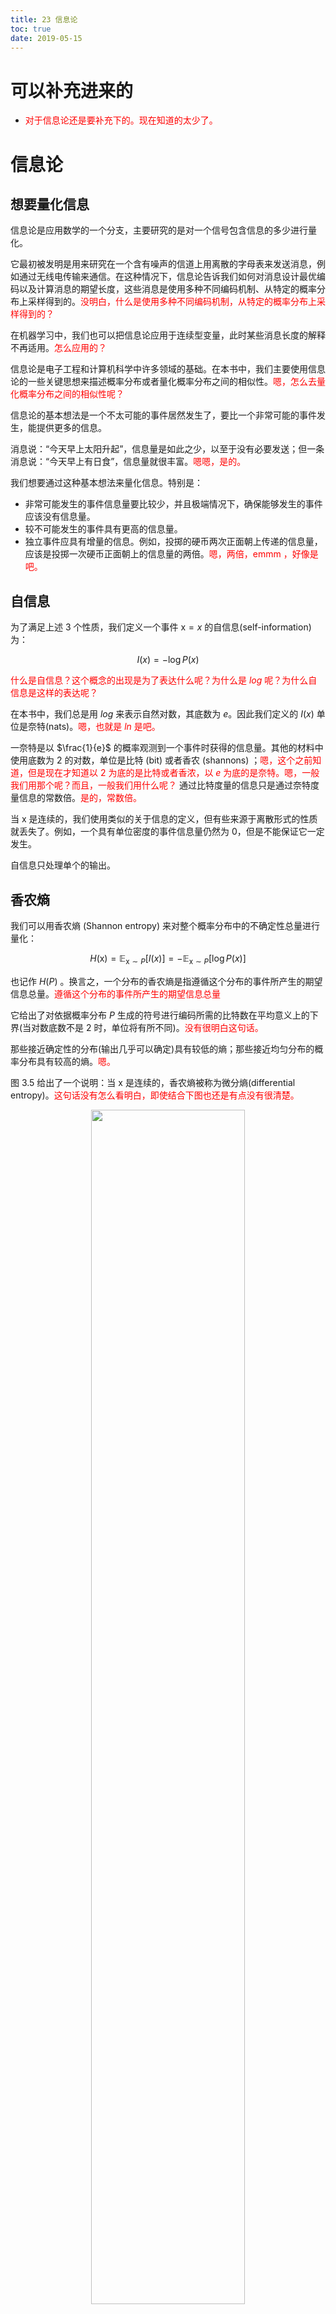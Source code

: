 ```yaml
---
title: 23 信息论
toc: true
date: 2019-05-15
---
```

# 可以补充进来的

- <span style="color:red;">对于信息论还是要补充下的。现在知道的太少了。</span>

# 信息论


## 想要量化信息

信息论是应用数学的一个分支，主要研究的是对一个信号包含信息的多少进行量化。

它最初被发明是用来研究在一个含有噪声的信道上用离散的字母表来发送消息，例如通过无线电传输来通信。在这种情况下，信息论告诉我们如何对消息设计最优编码以及计算消息的期望长度，这些消息是使用多种不同编码机制、从特定的概率分布上采样得到的。<span style="color:red;">没明白，什么是使用多种不同编码机制，从特定的概率分布上采样得到的？</span>

在机器学习中，我们也可以把信息论应用于连续型变量，此时某些消息长度的解释不再适用。<span style="color:red;">怎么应用的？</span>

信息论是电子工程和计算机科学中许多领域的基础。在本书中，我们主要使用信息论的一些关键思想来描述概率分布或者量化概率分布之间的相似性。<span style="color:red;">嗯，怎么去量化概率分布之间的相似性呢？</span>

信息论的基本想法是一个不太可能的事件居然发生了，要比一个非常可能的事件发生，能提供更多的信息。

消息说：“今天早上太阳升起”，信息量是如此之少，以至于没有必要发送；但一条消息说：“今天早上有日食”，信息量就很丰富。<span style="color:red;">嗯嗯，是的。</span>

我们想要通过这种基本想法来量化信息。特别是：

- 非常可能发生的事件信息量要比较少，并且极端情况下，确保能够发生的事件应该没有信息量。
- 较不可能发生的事件具有更高的信息量。
- 独立事件应具有增量的信息。例如，投掷的硬币两次正面朝上传递的信息量，应该是投掷一次硬币正面朝上的信息量的两倍。<span style="color:red;">嗯，两倍，emmm ，好像是吧。</span>

## 自信息

为了满足上述 3 个性质，我们定义一个事件 $\mathrm{x}=x$ 的自信息(self-information)为：

$$
I(x)=-\log P(x)\tag{3.48}
$$

<span style="color:red;">什么是自信息？这个概念的出现是为了表达什么呢？为什么是 $log$ 呢？为什么自信息是这样的表达呢？</span>

在本书中，我们总是用 $log$ 来表示自然对数，其底数为 $e$。因此我们定义的 $I(x)$ 单位是奈特(nats)。<span style="color:red;">嗯，也就是 $ln$ 是吧。</span>

一奈特是以 $\frac{1}{e}$ 的概率观测到一个事件时获得的信息量。其他的材料中使用底数为 $2$ 的对数，单位是比特 (bit) 或者香农 (shannons) ；<span style="color:red;">嗯，这个之前知道，但是现在才知道以 $2$ 为底的是比特或者香浓，以 $e$ 为底的是奈特。嗯，一般我们用那个呢？而且，一般我们用什么呢？</span> 通过比特度量的信息只是通过奈特度量信息的常数倍。<span style="color:red;">是的，常数倍。</span>

当 $\mathrm{x}$ 是连续的，我们使用类似的关于信息的定义，但有些来源于离散形式的性质就丢失了。例如，一个具有单位密度的事件信息量仍然为 $0$，但是不能保证它一定发生。

自信息只处理单个的输出。

## 香农熵

我们可以用香农熵 (Shannon entropy) 来对整个概率分布中的不确定性总量进行量化：


$$
H(\mathrm{x})=\mathbb{E}_{\mathrm{x} \sim P}[I(x)]=-\mathbb{E}_{\mathrm{x} \sim P}[\log P(x)]\tag{3.49}
$$

也记作 $H(P)$ 。换言之，一个分布的香农熵是指遵循这个分布的事件所产生的期望信息总量。<span style="color:red;">遵循这个分布的事件所产生的期望信息总量</span>

它给出了对依据概率分布 $P$ 生成的符号进行编码所需的比特数在平均意义上的下界(当对数底数不是 $2$ 时，单位将有所不同)。<span style="color:red;">没有很明白这句话。</span>

那些接近确定性的分布(输出几乎可以确定)具有较低的熵；那些接近均匀分布的概率分布具有较高的熵。<span style="color:red;">嗯。</span>

图 3.5 给出了一个说明：当 $\mathrm{x}$ 是连续的，香农熵被称为微分熵(differential entropy)。<span style="color:red;">这句话没有怎么看明白，即使结合下图也还是有点没有很清楚。</span>


<p align="center">
    <img width="70%" height="70%" src="http://images.iterate.site/blog/image/20190515/NYQrxsFBuhBH.png?imageslim">
</p>

图 3.5　二值随机变量的香农熵。该图说明了更接近确定性的分布是如何具有较低的香农熵，而更接近均匀分布的分布是如何具有较高的香农熵。水平轴是 $p$，表示二值随机变量等于 $1$ 的概率。熵由 $(p-1) \log (1-p)-p \log p$ 给出。<span style="color:red;">嗯。</span>

当 $p$ 接近 $0$ 时，分布几乎是确定的，因为随机变量几乎总是 $0$。当 $p$ 接近 $1$ 时，分布也几乎是确定的，因为随机变量几乎总是 $1$。当 $p=0.5$ 时，熵是最大的，因为分布在两个结果( $0$ 和 $1$ )上是均匀的。

## KL 散度

如果对于同一个随机变量 $\mathrm{x}$ 有两个单独的概率分布 $P(\mathrm{x})$ 和 $Q(\mathrm{x})$，可以使用 KL 散度 (Kullback-Leibler(KL)divergence) 来衡量这两个分布的差异：<span style="color:red;">哇塞，大名鼎鼎的 KL 散度。</span>

$$
D_{\mathrm{KL}}(P \| Q)=\mathbb{E}_{\mathrm{x} \sim P}\left[\log \frac{P(x)}{Q(x)}\right]=\mathbb{E}_{\mathrm{x} \sim P}[\log P(x)-\log Q(x)]\tag{3.50}
$$


在离散型变量的情况下，KL 散度衡量的是，当我们使用一种被设计成能够使得概率分布 $Q$ 产生的消息的长度最小的编码，发送包含由概率分布 $P$ 产生的符号的消息时，所需要的额外信息量(如果我们使用底数为 $2$ 的对数时，信息量用比特衡量，但在机器学习中，我们通常用奈特和自然对数。)<span style="color:red;">哈哈，这个意义真的是，有些 nice。</span>


KL 散度有很多有用的性质，最重要的是，它是非负的。KL 散度为 $0$，当且仅当 $P$ 和 $Q$ 在离散型变量的情况下是相同的分布，或者在连续型变量的情况下是“几乎处处”相同的。<span style="color:red;">嗯，用到了 几乎处处</span>

因为 KL 散度是非负的并且衡量的是两个分布之间的差异，它经常被用作分布之间的某种距离。

然而，它并不是真的距离，因为它不是对称的：对于某些 $P$ 和 $Q$ ，$D_{\mathrm{KL}}(P \| Q) \neq D_{\mathrm{KL}}(Q \| P)$。这种非对称性意味着选择 $D_{\mathrm{KL}}(P \| Q)$ 还是 $D_{\mathrm{KL}}(Q \| P)$ 影响很大。<span style="color:red;">嗯嗯，KL 散度可以衡量分布之间的某种距离，但是因为它是不对称的，所以不是真正的距离，嗯，这个之前的一本书上也看到过。</span>

关于这种非对称的 KL 的选择，我们可以看下下图：

<p align="center">
    <img width="70%" height="70%" src="http://images.iterate.site/blog/image/20190515/UmnAAIblPkxu.png?imageslim">
</p>

图 3.6　KL 散度是不对称的。假设我们有一个分布 $p(x)$，并且希望用另一个分布 $q(x)$ 来近似它。我们可以选择最小化 $D_{\mathrm{KL}}(p \| q)$ 或最小化 $D_{\mathrm{KL}}(q \| p)$ 。<span style="color:red;">嗯，有什么不同吗？</span><span style="color:blue;">嗯，下面有说。</span>为了说明每种选择的效果，我们令 $p$ 是两个高斯分布的混合，令 $q$ 为单个高斯分布。选择使用 KL 散度的哪个方向是取决于问题的。

一些应用需要这个近似分布 $q$ 在真实分布 $p$ 放置高概率的所有地方都放置高概率，而其他应用需要这个近似分布 $q$ 在真实分布 $p$ 放置低概率的所有地方都很少放置高概率。<span style="color:red;">没有很深的理解。</span>

KL 散度方向的选择反映了对于每种应用，优先考虑哪一种选择。

- (左)最小化 $D_{\mathrm{KL}}(p \| q)$ 的效果。在这种情况下，我们选择一个 $q$，使得它在 $p$ 具有高概率的地方具有高概率。当 $p$ 具有多个峰时，$q$ 选择将这些峰模糊到一起，以便将高概率质量放到所有峰上。
- (右)最小化 $D_{\mathrm{KL}}(q \| p)$ 的效果。在这种情况下，我们选择一个 $q$，使得它在 $p$ 具有低概率的地方具有低概率。当 $p$ 具有多个峰并且这些峰间隔很宽时，如该图所示，最小化 KL 散度会选择单个峰，以避免将概率质量放置在 $p$ 的多个峰之间的低概率区域中。

这里，我们说明当 $q$ 被选择成强调左边峰时的结果。我们也可以通过选择右边峰来得到 KL 散度相同的值。如果这些峰没有被足够强的低概率区域分离，那么 KL 散度的这个方向仍然可能选择模糊这些峰。

<span style="color:red;">上面这部分还是没怎么明白。</span>


## 交叉熵

一个和 KL 散度密切联系的量是交叉熵 (cross-entropy) ，即 $H(P, Q)=H(P)+D_{\mathrm{KL}}(P \| Q)$，它和 KL 散度很像，但是缺少左边一项：

$$
H(P, Q)=-\mathbb{E}_{\mathrm{x} \sim P} \log Q(x)\tag{3.51}
$$

针对 $Q$ 最小化交叉熵等价于最小化 KL 散度，因为 $Q$ 并不参与被省略的那一项。<span style="color:red;">嗯，这个地方再思考下。</span>



当我们计算这些量时，经常会遇到 0 $\log 0$ 这个表达式。按照惯例，在信息论中，我们将这个表达式处理为 $\lim _{x \rightarrow 0} x \log x=0$ 。



# 相关

- 《深度学习》花书
